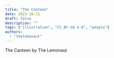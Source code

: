 ```yaml
---
title: "The Canteen"
date: 2023-10-11
draft: false
description: ""
tags: ["illustration", "CC BY-SA 4.0", "people"]
authors:
  - "thelemonaut"
---
```




The Canteen by The Lemonaut



